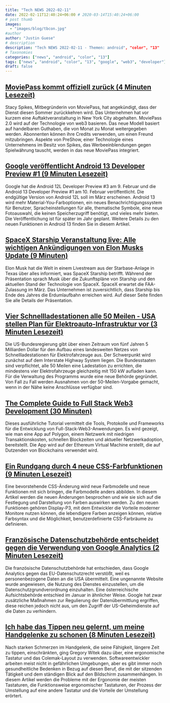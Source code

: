 ```yaml
---
title: "Tech NEWS 2022-02-11"
date: 2022-02-11T12:40:24+06:00 # 2020-03-14T15:40:24+06:00
# post thumb
images:
  - "images/blog/tbcon.jpg"
#author
author: "Justin Guese"
# description
description: "Tech NEWS 2022-02-11 - Themen: android", "color", "13"
# Taxonomies
categories: ["news", "android", "color", "13"]
tags: ["news", "android", "color", "13", "google", "web3", "developer"]
draft: false
---
```


## [MoviePass kommt offiziell zurück (4 Minuten Lesezeit)](https://www.theverge.com/2022/2/10/22927812/moviepass-back-relaunch-stacy-spikes)

 Stacy Spikes, Mitbegründerin von MoviePass, hat angekündigt, dass der Dienst diesen Sommer zurückkehren wird. Das Unternehmen hat vor kurzem eine Auftaktveranstaltung in New York City abgehalten. MoviePass 2.0 wird auf der Technologie von web3 basieren. Das neue Modell basiert auf handelbaren Guthaben, die von Monat zu Monat weitergegeben werden. Abonnenten können ihre Credits verwenden, um einen Freund mitzubringen. Aspekte von PreShow, einer Technologie eines Unternehmens im Besitz von Spikes, das Werbeeinblendungen gegen Spielwährung tauscht, werden in das neue MoviePass integriert.

## [Google veröffentlicht Android 13 Developer Preview #1 (9 Minuten Lesezeit)](https://arstechnica.com/gadgets/2022/02/google-releases-android-13-developer-preview-1/)

 Google hat die Android 12L Developer Preview #3 am 9. Februar und die Android 13 Developer Preview #1 am 10. Februar veröffentlicht. Die endgültige Version von Android 12L soll im März erscheinen. Android 13 wird mehr Material-You-Farboptionen, ein neues Benachrichtigungssystem für Benutzer, Spracheinstellungen für alle, thematische Symbole, eine neue Fotoauswahl, die keinen Speicherzugriff benötigt, und vieles mehr bieten. Die Veröffentlichung ist für später im Jahr geplant. Weitere Details zu den neuen Funktionen in Android 13 finden Sie in diesem Artikel.

## [SpaceX Starship Veranstaltung live: Alle wichtigen Ankündigungen von Elon Musks Update (9 Minuten)](https://www.cnet.com/news-live/spacex-starship-event-live-every-major-announcement-from-elon-musks-update/)

 Elon Musk hat die Welt in einem Livestream aus der Starbase-Anlage in Texas über alles informiert, was SpaceX Starship betrifft. Während der Präsentation sprach Musk über die Zukunftspläne von Starship und den aktuellen Stand der Technologie von SpaceX. SpaceX erwartet die FAA-Zulassung im März. Das Unternehmen ist zuversichtlich, dass Starship bis Ende des Jahres die Erdumlaufbahn erreichen wird. Auf dieser Seite finden Sie alle Details der Präsentation.

## [Vier Schnellladestationen alle 50 Meilen - USA stellen Plan für Elektroauto-Infrastruktur vor (3 Minuten Lesezeit)](https://arstechnica.com/cars/2022/02/four-fast-chargers-every-50-miles-us-unveils-ev-infrastructure-plan/)

 Die US-Bundesregierung gibt über einen Zeitraum von fünf Jahren 5 Milliarden Dollar für den Aufbau eines landesweiten Netzes von Schnellladestationen für Elektrofahrzeuge aus. Der Schwerpunkt wird zunächst auf dem Interstate Highway System liegen. Die Bundesstaaten sind verpflichtet, alle 50 Meilen eine Ladestation zu errichten, die mindestens vier Elektrofahrzeuge gleichzeitig mit 150 kW aufladen kann. Für die Verwaltung des Programms wurde eine neue Behörde gegründet. Von Fall zu Fall werden Ausnahmen von der 50-Meilen-Vorgabe gemacht, wenn in der Nähe keine Anschlüsse verfügbar sind.

## [The Complete Guide to Full Stack Web3 Development (30 Minuten)](https://dev.to/dabit3/the-complete-guide-to-full-stack-web3-development-4g74)

 Dieses ausführliche Tutorial vermittelt die Tools, Protokolle und Frameworks für die Entwicklung von Full-Stack-Web3-Anwendungen. Es wird gezeigt, wie man eine App auf Polygon, einem Netzwerk mit niedrigen Transaktionskosten, schnellen Blockzeiten und aktueller Netzwerkadoption, bereitstellt. Die App wird auf der Ethereum Virtual Machine erstellt, die auf Dutzenden von Blockchains verwendet wird.

## [Ein Rundgang durch 4 neue CSS-Farbfunktionen (9 Minuten Lesezeit)](https://css-tricks.com/new-css-color-features-preview/)

 Eine bevorstehende CSS-Änderung wird neue Farbmodelle und neue Funktionen mit sich bringen, die Farbmodelle anders abbilden. In diesem Artikel werden die neuen Änderungen besprochen und wie sie sich auf die Festlegung und Darstellung von Farben auswirken werden. Zu den neuen Funktionen gehören Display-P3, mit dem Entwickler die Vorteile moderner Monitore nutzen können, die lebendigere Farben anzeigen können, relative Farbsyntax und die Möglichkeit, benutzerdefinierte CSS-Farbräume zu definieren.

## [Französische Datenschutzbehörde entscheidet gegen die Verwendung von Google Analytics (2 Minuten Lesezeit)](https://www.politico.eu/article/french-privacy-regulator-rules-against-use-of-google-analytics/)

 Die französische Datenschutzbehörde hat entschieden, dass Google Analytics gegen das EU-Datenschutzrecht verstößt, weil es personenbezogene Daten an die USA übermittelt. Eine ungenannte Website wurde angewiesen, die Nutzung des Dienstes einzustellen, um die Datenschutzgrundverordnung einzuhalten. Eine österreichische Aufsichtsbehörde entschied im Januar in ähnlicher Weise. Google hat zwar zusätzliche Maßnahmen zur Regulierung der Datenübermittlung ergriffen, diese reichen jedoch nicht aus, um den Zugriff der US-Geheimdienste auf die Daten zu verhindern.

## [Ich habe das Tippen neu gelernt, um meine Handgelenke zu schonen (8 Minuten Lesezeit)](https://www.notonlycode.org/relearned-typing/)

 Nach starken Schmerzen im Handgelenk, die seine Fähigkeit, längere Zeit zu tippen, einschränkten, ging Gregory Witek dazu über, eine ergonomische Tastatur und das Colemak-Layout zu verwenden. Softwareentwickler arbeiten meist nicht in gefährlichen Umgebungen, aber es gibt immer noch gesundheitliche Bedenken in Bezug auf diesen Beruf, die mit der sitzenden Tätigkeit und dem ständigen Blick auf den Bildschirm zusammenhängen. In diesem Artikel werden die Probleme mit der Ergonomie der meisten Tastaturen, die Funktionsweise ergonomischer Tastaturen, der Prozess der Umstellung auf eine andere Tastatur und die Vorteile der Umstellung erörtert.

